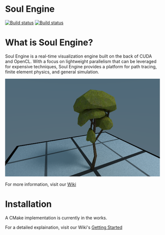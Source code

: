 # Soul Engine
[![Build status](https://travis-ci.org/Behemyth/Soul-Engine.svg?branch=master)](https://travis-ci.org/Behemyth/Soul-Engine)
[![Build status](https://ci.appveyor.com/api/projects/status/xe6bh7hiiofmkh49?svg=true)](https://ci.appveyor.com/project/AsherNorland/soul-engine)

# What is Soul Engine?
Soul Engine is a real-time visualization engine built on the back of CUDA and OpenCL. With a focus on lightweight parallelism that can be leveraged for expensive techniques, Soul Engine provides a platform for path tracing, finite element physics, and general simulation.

![Tree Model](Documentation/Tree.png)

For more information, visit our [Wiki](https://github.com/Synodic-Software/Soul-Engine/wiki)

# Installation

A CMake implementation is currently in the works.
  
For a detailed explaination, visit our Wiki's [Getting Started](https://github.com/Synodic-Software/Soul-Engine/wiki/Getting-Started)
